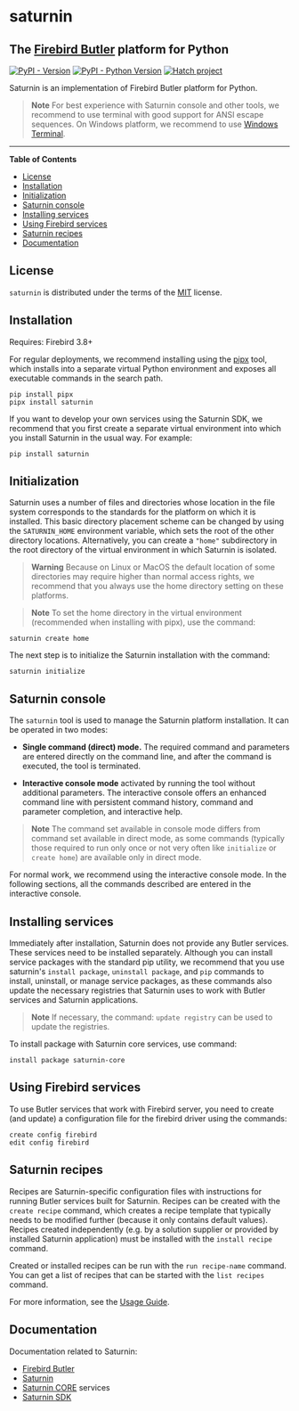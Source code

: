 # saturnin

## The [Firebird Butler](https://firebird-butler.rtfd.io/) platform for Python

[![PyPI - Version](https://img.shields.io/pypi/v/saturnin.svg)](https://pypi.org/project/saturnin)
[![PyPI - Python Version](https://img.shields.io/pypi/pyversions/saturnin.svg)](https://pypi.org/project/saturnin)
[![Hatch project](https://img.shields.io/badge/%F0%9F%A5%9A-Hatch-4051b5.svg)](https://github.com/pypa/hatch)

Saturnin is an implementation of Firebird Butler platform for Python.

> **Note**
For best experience with Saturnin console and other tools, we recommend to use terminal with good support for ANSI escape sequences. On Windows platform, we recommend to use [Windows Terminal](https://aka.ms/terminal).

-----

**Table of Contents**

- [License](#license)
- [Installation](#installation)
- [Initialization](#initialization)
- [Saturnin console](#saturnin-console)
- [Installing services](#installing-services)
- [Using Firebird services](#using-firebird-services)
- [Saturnin recipes](#saturnin-recipes)
- [Documentation](#documentation)

## License

`saturnin` is distributed under the terms of the [MIT](https://spdx.org/licenses/MIT.html) license.

## Installation

Requires: Firebird 3.8+

For regular deployments, we recommend installing using the [pipx](https://pypa.github.io/pipx/)
tool, which installs into a separate virtual Python environment and exposes all executable
commands in the search path.

```console
pip install pipx
pipx install saturnin
```
If you want to develop your own services using the Saturnin SDK, we recommend that you
first create a separate virtual environment into which you install Saturnin in the usual
way. For example:

```console
pip install saturnin
```

## Initialization

Saturnin uses a number of files and directories whose location in the file system corresponds
to the standards for the platform on which it is installed. This basic directory placement
scheme can be changed by using the `SATURNIN_HOME` environment variable, which sets the root
of the other directory locations. Alternatively, you can create a `"home"` subdirectory in
the root directory of the virtual environment in which Saturnin is isolated.

> **Warning**
Because on Linux or MacOS the default location of some directories may require higher than
normal access rights, we recommend that you always use the home directory setting on these
platforms.

> **Note**
To set the home directory in the virtual environment (recommended when installing with pipx),
use the command:

   ```console
   saturnin create home
   ```

The next step is to initialize the Saturnin installation with the command:

   ```console
   saturnin initialize
   ```

## Saturnin console

The `saturnin` tool is used to manage the Saturnin platform installation. It can be operated
in two modes:

- **Single command (direct) mode.** The required command and parameters are entered directly on
  the command line, and after the command is executed, the tool is terminated.

- **Interactive console mode** activated by running the tool without additional parameters.
  The interactive console offers an enhanced command line with persistent command history,
  command and parameter completion, and interactive help.

> **Note**
The command set available in console mode differs from command set available in direct mode,
as some commands (typically those required to run only once or not very often like `initialize`
or `create home`) are available only in direct mode.

For normal work, we recommend using the interactive console mode. In the following sections,
all the commands described are entered in the interactive console.

## Installing services


Immediately after installation, Saturnin does not provide any Butler services. These
services need to be installed separately. Although you can install service packages with
the standard pip utility, we recommend that you use saturnin's `install package`,
`uninstall package`, and `pip` commands to install, uninstall, or manage service packages,
as these commands also update the necessary registries that Saturnin uses to work with
Butler services and Saturnin applications.

> **Note**
If necessary, the command: `update registry` can be used to update the registries.

To install package with Saturnin core services, use command:

   ```console
   install package saturnin-core
   ```

## Using Firebird services


To use Butler services that work with Firebird server, you need to create (and update)
a configuration file for the firebird driver using the commands:

   ```console
   create config firebird
   edit config firebird
   ```

## Saturnin recipes

Recipes are Saturnin-specific configuration files with instructions for running Butler
services built for Saturnin. Recipes can be created with the `create recipe` command, which
creates a recipe template that typically needs to be modified further (because it only
contains default values). Recipes created independently (e.g. by a solution supplier or
provided by installed Saturnin application) must be installed with the `install recipe` command.

Created or installed recipes can be run with the `run recipe-name` command. You can get
a list of recipes that can be started with the `list recipes` command.

For more information, see the [Usage Guide](https://saturnin.readthedocs.io/en/latest/usage-guide.html).

## Documentation

Documentation related to Saturnin:

- [Firebird Butler](https://firebird-butler.rtfd.io/)
- [Saturnin](https://saturnin.rtfd.io/)
- [Saturnin CORE](https://saturnin-core.rtfd.io/) services
- [Saturnin SDK](https://saturnin-sdk.rtfd.io/)
